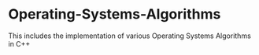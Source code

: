 # Operating-Systems-Algorithms
This includes the implementation of various Operating Systems Algorithms in C++
